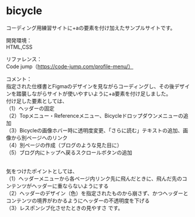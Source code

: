 # bicycle

コーディング用練習サイトに+aの要素を付け加えたサンプルサイトです。

開発環境：
 <br>HTML,CSS
 
リファレンス：
 <br>Code jump（https://code-jump.com/profile-menu/）
 
コメント：
 <br>指定された仕様書とFigmaのデザインを見ながらコーディングし、その後デザインを踏襲しながらサイトが使いやすいように+a要素を付け足しました。
 <br>付け足した要素としては、
 <br>（1）ヘッダーの固定
 <br>（2）Topメニュー・Referenceメニュー、Bicycleドロップダウンメニューの追加
 <br>（3）Bicycleの画像ホバー時に透明度変更、「さらに読む」テキストの追加、画像から別ページへのリンク
 <br>（4）別ページの作成（ブログのような見た目に）
 <br>（5）ブログ内にトップへ戻るスクロールボタンの追加
 
 <br>気をつけたポイントとしては、
 <br>（1）ヘッダーメニューから各ページ内リンク先に飛んだときに、飛んだ先のコンテンツがヘッダーに重ならないようにする
 <br>（2）ヘッダーのデザイン（色）を指定されたものから崩さず、かつヘッダーとコンテンツの境界がわかるようにヘッダーの不透明度を下げる
 <br>（3）レスポンシブ化させたときの見やすさ
です。

